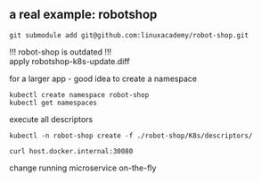 a real example: robotshop
-------------------------
```
git submodule add git@github.com:linuxacademy/robot-shop.git
```

!!! robot-shop is outdated !!!  
apply robotshop-k8s-update.diff



for a larger app - good idea to create a namespace
```
kubectl create namespace robot-shop
kubectl get namespaces
```

execute all descriptors
```
kubectl -n robot-shop create -f ./robot-shop/K8s/descriptors/

curl host.docker.internal:30080
```

change running microservice on-the-fly
```

```